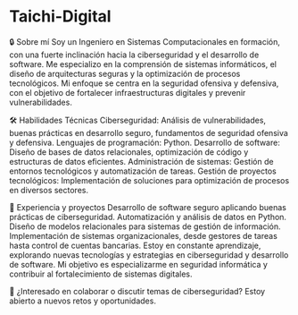 # Taichi-Digital
🔒 Sobre mí
Soy un Ingeniero en Sistemas Computacionales en formación, con una fuerte inclinación hacia la ciberseguridad y el desarrollo de software. Me especializo en la comprensión de sistemas informáticos, el diseño de arquitecturas seguras y la optimización de procesos tecnológicos. Mi enfoque se centra en la seguridad ofensiva y defensiva, con el objetivo de fortalecer infraestructuras digitales y prevenir vulnerabilidades.

🛠️ Habilidades Técnicas
Ciberseguridad: Análisis de vulnerabilidades, buenas prácticas en desarrollo seguro, fundamentos de seguridad ofensiva y defensiva.
Lenguajes de programación: Python.
Desarrollo de software: Diseño de bases de datos relacionales, optimización de código y estructuras de datos eficientes.
Administración de sistemas: Gestión de entornos tecnológicos y automatización de tareas.
Gestión de proyectos tecnológicos: Implementación de soluciones para optimización de procesos en diversos sectores.

🔹 Experiencia y proyectos
Desarrollo de software seguro aplicando buenas prácticas de ciberseguridad.
Automatización y análisis de datos en Python.
Diseño de modelos relacionales para sistemas de gestión de información.
Implementación de sistemas organizacionales, desde gestores de tareas hasta control de cuentas bancarias.
Estoy en constante aprendizaje, explorando nuevas tecnologías y estrategias en ciberseguridad y desarrollo de software. Mi objetivo es especializarme en seguridad informática y contribuir al fortalecimiento de sistemas digitales.

📩 ¿Interesado en colaborar o discutir temas de ciberseguridad? Estoy abierto a nuevos retos y oportunidades.
